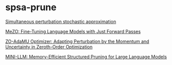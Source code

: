 # spsa-prune

[Simultaneous perturbation stochastic approximation](https://en.wikipedia.org/wiki/Simultaneous_perturbation_stochastic_approximation)

[MeZO: Fine-Tuning Language Models with Just Forward Passes](https://github.com/princeton-nlp/MeZO)

[ZO-AdaMU Optimizer: Adapting Perturbation by the Momentum
and Uncertainty in Zeroth-Order Optimization](file:///C:/Users/fabia/Downloads/29796-Article%20Text-33850-1-2-20240324.pdf)

[MINI-LLM: Memory-Efficient Structured Pruning for Large Language Models](https://arxiv.org/pdf/2407.11681)

